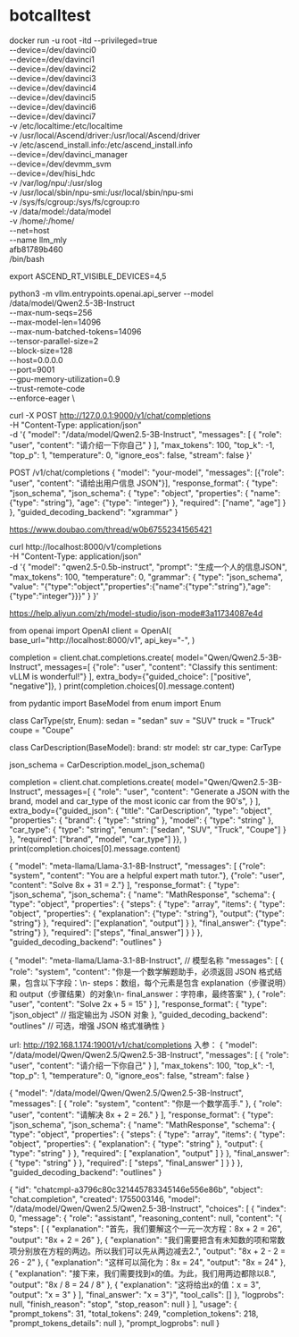 # botcalltest

docker run -u root -itd --privileged=true \
--device=/dev/davinci0 \
--device=/dev/davinci1 \
--device=/dev/davinci2 \
--device=/dev/davinci3 \
--device=/dev/davinci4 \
--device=/dev/davinci5 \
--device=/dev/davinci6 \
--device=/dev/davinci7 \
-v /etc/localtime:/etc/localtime  \
-v /usr/local/Ascend/driver:/usr/local/Ascend/driver \
-v /etc/ascend_install.info:/etc/ascend_install.info \
--device=/dev/davinci_manager \
--device=/dev/devmm_svm \
--device=/dev/hisi_hdc \
-v /var/log/npu/:/usr/slog \
-v /usr/local/sbin/npu-smi:/usr/local/sbin/npu-smi \
-v /sys/fs/cgroup:/sys/fs/cgroup:ro \
-v /data/model:/data/model \
-v /home/:/home/ \
--net=host \
--name llm_mly \
afb81789b460 \
/bin/bash

export ASCEND_RT_VISIBLE_DEVICES=4,5

python3 -m vllm.entrypoints.openai.api_server --model /data/model/Qwen2.5-3B-Instruct \
--max-num-seqs=256 \
--max-model-len=14096 \
--max-num-batched-tokens=14096 \
--tensor-parallel-size=2 \
--block-size=128 \
--host=0.0.0.0 \
--port=9001 \
--gpu-memory-utilization=0.9 \
--trust-remote-code \
--enforce-eager \


 curl -X POST http://127.0.0.1:9000/v1/chat/completions \
-H "Content-Type: application/json" \
-d '{
    "model": "/data/model/Qwen2.5-3B-Instruct",
    "messages": [
        {
            "role": "user",
            "content": "请介绍一下你自己"
        }
    ],
    "max_tokens": 100,
    "top_k": -1,
    "top_p": 1,
    "temperature": 0,
    "ignore_eos": false,
    "stream": false
}'


POST /v1/chat/completions
{
  "model": "your-model",
  "messages": [{"role": "user", "content": "请给出用户信息 JSON"}],
  "response_format": {
    "type": "json_schema",
    "json_schema": {
      "type": "object",
      "properties": {
        "name": {"type": "string"},
        "age":  {"type": "integer"}
      },
      "required": ["name", "age"]
    }
  },
  "guided_decoding_backend": "xgrammar"
}

https://www.doubao.com/thread/w0b67552341565421



curl http://localhost:8000/v1/completions \
  -H "Content-Type: application/json" \
  -d '{
    "model": "qwen2.5-0.5b-instruct",
    "prompt": "生成一个人的信息JSON",
    "max_tokens": 100,
    "temperature": 0,
    "grammar": {
      "type": "json_schema",
      "value": "{\"type\":\"object\",\"properties\":{\"name\":{\"type\":\"string\"},\"age\":{\"type\":\"integer\"}}}"
    }
  }'


  https://help.aliyun.com/zh/model-studio/json-mode#3a11734087e4d



from openai import OpenAI
client = OpenAI(
    base_url="http://localhost:8000/v1",
    api_key="-",
)


completion = client.chat.completions.create(
    model="Qwen/Qwen2.5-3B-Instruct",
    messages=[
        {"role": "user", "content": "Classify this sentiment: vLLM is wonderful!"}
    ],
    extra_body={"guided_choice": ["positive", "negative"]},
)
print(completion.choices[0].message.content)


from pydantic import BaseModel
from enum import Enum


class CarType(str, Enum):
    sedan = "sedan"
    suv = "SUV"
    truck = "Truck"
    coupe = "Coupe"




class CarDescription(BaseModel):
    brand: str
    model: str
    car_type: CarType




json_schema = CarDescription.model_json_schema()


completion = client.chat.completions.create(
    model="Qwen/Qwen2.5-3B-Instruct",
    messages=[
        {
            "role": "user",
            "content": "Generate a JSON with the brand, model and car_type of the most iconic car from the 90's",
        }
    ],
    extra_body={"guided_json": {
  "title": "CarDescription",
  "type": "object",
  "properties": {
    "brand": { "type": "string" },
    "model": { "type": "string" },
    "car_type": {
      "type": "string",
      "enum": ["sedan", "SUV", "Truck", "Coupe"]
    }
  },
  "required": ["brand", "model", "car_type"]
}},
)
print(completion.choices[0].message.content)



{
  "model": "meta-llama/Llama-3.1-8B-Instruct",
  "messages": [
    {"role": "system", "content": "You are a helpful expert math tutor."},
    {"role": "user", "content": "Solve 8x + 31 = 2."}
  ],
  "response_format": {
    "type": "json_schema",
    "json_schema": {
      "name": "MathResponse",
      "schema": {
        "type": "object",
        "properties": {
          "steps": {
            "type": "array",
            "items": {
              "type": "object",
              "properties": {
                "explanation": {"type": "string"},
                "output": {"type": "string"}
              },
              "required": ["explanation", "output"]
            }
          },
          "final_answer": {"type": "string"}
        },
        "required": ["steps", "final_answer"]
      }
    }
  },
  "guided_decoding_backend": "outlines"
}



{
  "model": "meta-llama/Llama-3.1-8B-Instruct",  // 模型名称
  "messages": [
    {
      "role": "system",
      "content": "你是一个数学解题助手，必须返回 JSON 格式结果，包含以下字段：\n- steps：数组，每个元素是包含 explanation（步骤说明）和 output（步骤结果）的对象\n- final_answer：字符串，最终答案"
    },
    {
      "role": "user",
      "content": "Solve 2x + 5 = 15"
    }
  ],
  "response_format": {
    "type": "json_object"  // 指定输出为 JSON 对象
  },
  "guided_decoding_backend": "outlines"  // 可选，增强 JSON 格式准确性
}


url: http://192.168.1.174:19001/v1/chat/completions
入参：
{
    "model": "/data/model/Qwen/Qwen2.5/Qwen2.5-3B-Instruct",
    "messages": [
        {
            "role": "user",
            "content": "请介绍一下你自己"
        }
    ],
    "max_tokens": 100,
    "top_k": -1,
    "top_p": 1,
    "temperature": 0,
    "ignore_eos": false,
    "stream": false
}

{
    "model": "/data/model/Qwen/Qwen2.5/Qwen2.5-3B-Instruct",
    "messages": [
        {
            "role": "system",
            "content": "你是一个数学高手."
        },
        {
            "role": "user",
            "content": "请解决 8x + 2 = 26."
        }
    ],
    "response_format": {
        "type": "json_schema",
        "json_schema": {
            "name": "MathResponse",
            "schema": {
                "type": "object",
                "properties": {
                    "steps": {
                        "type": "array",
                        "items": {
                            "type": "object",
                            "properties": {
                                "explanation": {
                                    "type": "string"
                                },
                                "output": {
                                    "type": "string"
                                }
                            },
                            "required": [
                                "explanation",
                                "output"
                            ]
                        }
                    },
                    "final_answer": {
                        "type": "string"
                    }
                },
                "required": [
                    "steps",
                    "final_answer"
                ]
            }
        }
    },
    "guided_decoding_backend": "outlines"
}

{
    "id": "chatcmpl-a3796c80c321445783345146e556e86b",
    "object": "chat.completion",
    "created": 1755003146,
    "model": "/data/model/Qwen/Qwen2.5/Qwen2.5-3B-Instruct",
    "choices": [
        {
            "index": 0,
            "message": {
                "role": "assistant",
                "reasoning_content": null,
                "content": "{ \"steps\": [ { \"explanation\": \"首先，我们要解这个一元一次方程：8x + 2 = 26\", \"output\": \"8x + 2 = 26\" }, { \"explanation\": \"我们需要把含有未知数的项和常数项分别放在方程的两边。所以我们可以先从两边减去2.\", \"output\": \"8x + 2 - 2 = 26 - 2\" }, { \"explanation\": \"这样可以简化为：8x = 24\", \"output\": \"8x = 24\" }, { \"explanation\": \"接下来，我们需要找到x的值。为此，我们用两边都除以8.\", \"output\": \"8x / 8 = 24 / 8\" }, { \"explanation\": \"这将给出x的值：x = 3\", \"output\": \"x = 3\" } ], \"final_answer\": \"x = 3\"}",
                "tool_calls": []
            },
            "logprobs": null,
            "finish_reason": "stop",
            "stop_reason": null
        }
    ],
    "usage": {
        "prompt_tokens": 31,
        "total_tokens": 249,
        "completion_tokens": 218,
        "prompt_tokens_details": null
    },
    "prompt_logprobs": null
}

